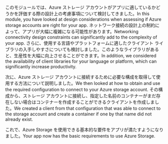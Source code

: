 <span data-ttu-id="ec791-101">このモジュールでは、Azure ストレージ アカウントがアプリに適しているかどうかを評価する際の設計上の考慮事項について検討してきました。</span><span class="sxs-lookup"><span data-stu-id="ec791-101">In this module, you have looked at design considerations when assessing if Azure storage accounts are right for your app.</span></span> <span data-ttu-id="ec791-102">ネットワーク接続の設計上の制約によって、アプリが大幅に複雑になる可能性があります。</span><span class="sxs-lookup"><span data-stu-id="ec791-102">Networking connectivity design constraints can significantly add to the complexity of your app.</span></span> <span data-ttu-id="ec791-103">さらに、使用する言語やプラットフォームに適したクライアント ライブラリの入手しやすさについても検討しました。このようなライブラリがあると、生産性を大幅に向上させることができます。</span><span class="sxs-lookup"><span data-stu-id="ec791-103">In addition, we considered the availability of client libraries for your language or platform, which can significantly increase productivity.</span></span>

<span data-ttu-id="ec791-104">次に、Azure ストレージ アカウントに接続するために必要な構成を取得して使用する方法について説明しました。</span><span class="sxs-lookup"><span data-stu-id="ec791-104">We then looked at how to obtain and use the required configuration to connect to your Azure storage account.</span></span> <span data-ttu-id="ec791-105">その構成から、ストレージ アカウントに接続し、指定した名前のコンテナーがまだ存在しない場合はコンテナーを作成することができるクライアントを作成しました。</span><span class="sxs-lookup"><span data-stu-id="ec791-105">We created a client from that configuration that was able to connect to the storage account and create a container if one by that name did not already exist.</span></span>

<span data-ttu-id="ec791-106">これで、Azure Storage を使用できる基本的な要件をアプリが満たすようになりました。</span><span class="sxs-lookup"><span data-stu-id="ec791-106">Your app now has the basic requirements to use Azure Storage.</span></span>
